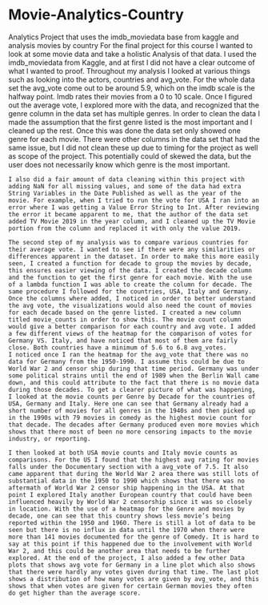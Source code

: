 # Movie-Analytics-Country
Analytics Project that uses the imdb_moviedata base from kaggle and analysis movies by country
	For the final project for this course I wanted to look at some movie data and take a holistic Analysis of that data. I used the imdb_moviedata from Kaggle, and at first I did not have a clear outcome of what I wanted to proof. Throughout my analysis I looked at various things such as looking into the actors, countries and avg_vote. For the whole data set the avg_vote come out to be around 5.9, which on the imdb scale is the halfway point. Imdb rates their movies from a 0 to 10 scale. Once I figured out the average vote, I explored more with the data, and recognized that the genre column in the data set has multiple genres. In order to clean the data I made the assumption that the first genre listed is the most important and I cleaned up the rest. Once this was done the data set only showed one genre for each movie. There were other columns in the data set that had the same issue, but I did not clean these up due to timing for the project as well as scope of the project. This potentially could of skewed the data, but the user does not necessarily know which genre is the most important. 

	I also did a fair amount of data cleaning within this project with adding NaN for all missing values, and some of the data had extra String Variables in the Date Published as well as the year of the movie. For example, when I tried to run the vote for USA I ran into an error where I was getting a Value Error String to Int. After reviewing the error it became apparent to me, that the author of the data set added TV Movie 2019 in the year column, and I cleaned up the TV Movie portion from the column and replaced it with only the value 2019. 

	The second step of my analysis was to compare various countries for their average vote. I wanted to see if there were any similarities or differences apparent in the dataset. In order to make this more easily seen, I created a function for decade to group the movies by decade, this ensures easier viewing of the data. I created the decade column and the function to get the first genre for each movie. With the use of a lambda function I was able to create the column for decade. The same procedure I followed for the countries, USA, Italy and Germany. Once the columns where added, I noticed in order to better understand the avg vote, the visualizations would also need the count of movies for each decade based on the genre listed. I created a new column titled movie_counts in order to show this. The movie count column would give a better comparison for each country and avg vote. I added a few different views of the heatmap for the comparison of votes for Germany VS. Italy, and have noticed that most of them are fairly close. Both countries have a minimum of 5.6 to 6.8 avg_votes. 
	I noticed once I ran the heatmap for the avg_vote that there was no data for Germany from the 1950-1990. I assume this could be due to World War 2 and censor ship during that time period. Germany was under some political strains until the end of 1989 when the Berlin Wall came down, and this could attribute to the fact that there is no movie data during those decades. To get a clearer picture of what was happening, I looked at the movie counts per Genre by Decade for the countries of USA, Germany and Italy. Here one can see that Germany already had a short number of movies for all genres in the 1940s and then picked up in the 1990s with 79 movies in comedy as the highest movie count for that decade. The decades after Germany produced even more movies which shows that there most of been no more censoring impacts to the movie industry, or reporting. 

	I then looked at both USA movie counts and Italy movie counts as comparisons. For the US I found that the highest avg rating for movies falls under the Documentary section with a avg_vote of 7.5. It also came apparent that during the World War 2 area there was still lots of substantial data in the 1950 to 1990 which shows that there was no aftermath of World War 2 censor ship happening in the USA. At that point I explored Italy another European country that could have been influenced heavily by World War 2 censorship since it was so closely in location. With the use of a heatmap for the Genre and movies by decade, one can see that this country shows less movie’s being reported within the 1950 and 1960. There is still a lot of data to be seen but there is no influx in data until the 1970 when there were more than 141 movies documented for the genre of Comedy. It is hard to say at this point if this happened due to the involvement with World War 2, and this could be another area that needs to be further explored. At the end of the project, I also added a few other Data plots that shows avg vote for Germany in a line plot which also shows that there were hardly any votes given during that time. The last plot shows a distribution of how many votes are given by avg_vote, and this shows that when votes are given for certain German movies they often do get higher than the average score. 


